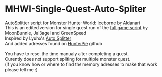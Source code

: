 # MHWI-Single-Quest-Auto-Spliter

AutoSplitter script for Monster Hunter World: Iceborne by Aldanari<br>
This is an edited version for single quest run of the [full game script](https://github.com/MoonBunnie/Monster-Hunter-World-Iceborne-AutoSplitter) by MoonBunnie, JalBagel and GreenSpeed<br>
Inspired by Lyuha's [Auto Splitter](https://github.com/lyuha/MHW-split)<br>
And added adresses found on [HunterPie](https://github.com/HunterPie/HunterPie/blob/main/HunterPie/Address/MonsterHunterWorld.421631.map) github<br><br>
You have to reset the time manualy after completing a quest.<br>
Curently does not support spliting for multiple monster quest.<br>
(if you know how or where to find the memory adresses to make that work please tell me :)
